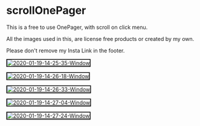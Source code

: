 # scrollOnePager

This is a free to use OnePager, with scroll on click menu.

All the images used in this, are license free products or created by my own.

Please don't remove my Insta Link in the footer.

<a href="https://ibb.co/0Ms5RH5"><img src="https://i.ibb.co/fpDJzjJ/2020-01-19-14-25-35-Window.png" alt="2020-01-19-14-25-35-Window" border="2"></a>

<a href="https://ibb.co/K5vkxdy"><img src="https://i.ibb.co/7Sm5tPy/2020-01-19-14-26-18-Window.png" alt="2020-01-19-14-26-18-Window" border="2"></a>

<a href="https://ibb.co/bLx6V0V"><img src="https://i.ibb.co/J2NcT1T/2020-01-19-14-26-33-Window.png" alt="2020-01-19-14-26-33-Window" border="2"></a>

<a href="https://ibb.co/6RBP3xC"><img src="https://i.ibb.co/bgJBSZ9/2020-01-19-14-27-04-Window.png" alt="2020-01-19-14-27-04-Window" border="2"></a>

<a href="https://ibb.co/KqxfdkW"><img src="https://i.ibb.co/LtdcmW1/2020-01-19-14-27-24-Window.png" alt="2020-01-19-14-27-24-Window" border="2"></a>
